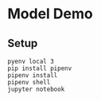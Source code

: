 # Model Demo


## Setup

```shell
pyenv local 3
pip install pipenv
pipenv install
pipenv shell
jupyter notebook
```

